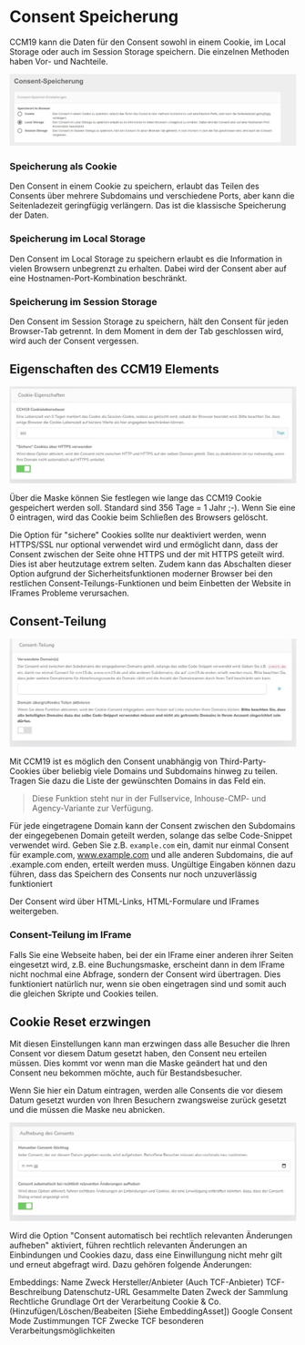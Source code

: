 # Consent Speicherung

CCM19 kann die Daten für den Consent sowohl in einem Cookie, im Local Storage oder auch im Session Storage speichern. Die einzelnen Methoden haben Vor- und Nachteile.

![screenshot-2020.09.30-14_25_38-CCM19 - Cookie Consent Management Software (1)](../assets/screenshot-2020.09.30-14_25_38-CCM19%20-%20Cookie%20Consent%20Management%20Software%20(1).jpg)

### Speicherung als Cookie

Den Consent in einem Cookie zu speichern, erlaubt das Teilen des Consents über mehrere Subdomains und verschiedene Ports, aber kann die Seitenladezeit geringfügig verlängern. Das ist die klassische Speicherung der Daten.



### Speicherung im Local Storage

Den Consent im Local Storage zu speichern erlaubt es die Information in vielen Browsern unbegrenzt zu erhalten. Dabei wird der Consent aber auf eine Hostnamen-Port-Kombination beschränkt.



### Speicherung im Session Storage

Den Consent im Session Storage zu speichern, hält den Consent für jeden Browser-Tab getrennt. In dem Moment in dem der Tab geschlossen wird, wird auch der Consent vergessen.



## Eigenschaften des CCM19 Elements

![screenshot-1641906509765 (1)](../assets/screenshot-1641906509765%20(1).jpg)

Über die Maske können Sie festlegen wie lange das CCM19 Cookie gespeichert werden soll. Standard sind 356 Tage = 1 Jahr ;-). Wenn Sie eine 0 eintragen, wird das Cookie beim Schließen des Browsers gelöscht.

Die Option für "sichere" Cookies sollte nur deaktiviert werden, wenn HTTPS/SSL nur optional verwendet wird und ermöglicht dann, dass der Consent zwischen der Seite ohne HTTPS und der mit HTTPS geteilt wird. Dies ist aber heutzutage extrem selten. Zudem kann das Abschalten dieser Option aufgrund der Sicherheitsfunktionen moderner Browser bei den restlichen Consent-Teilungs-Funktionen und beim Einbetten der Website in IFrames Probleme verursachen.



## Consent-Teilung

![screenshot-1641906640564](../assets/screenshot-1641906640564-16419066808212.jpg)

Mit CCM19 ist es möglich den Consent unabhängig von Third-Party-Cookies über beliebig viele Domains und Subdomains hinweg zu teilen. Tragen Sie dazu die Liste der gewünschten Domains in das Feld ein.

> Diese Funktion steht nur in der Fullservice, Inhouse-CMP- und Agency-Variante zur Verfügung.

Für jede eingetragene Domain kann der Consent zwischen den Subdomains der eingegebenen Domain geteilt werden, solange das selbe Code-Snippet verwendet wird. Geben Sie z.B. <code>example.com</code> ein, damit nur einmal Consent für example.com, www.example.com und alle anderen Subdomains, die auf .example.com enden, erteilt werden muss. Ungültige Eingaben können dazu führen, dass das Speichern des Consents nur noch unzuverlässig funktioniert

Der Consent wird über HTML-Links, HTML-Formulare und IFrames weitergeben.

### Consent-Teilung im IFrame

Falls Sie eine Webseite haben, bei der ein IFrame einer anderen ihrer Seiten eingesetzt wird, z.B. eine Buchungsmaske, erscheint dann in dem IFrame nicht nochmal eine Abfrage, sondern der Consent wird übertragen. Dies funktioniert natürlich nur, wenn sie oben eingetragen sind und somit auch die gleichen Skripte und Cookies teilen.

## Cookie Reset erzwingen

Mit diesen Einstellungen kann man erzwingen dass alle Besucher die Ihren Consent vor diesem Datum gesetzt haben, den Consent neu erteilen müssen. Dies kommt vor wenn man die Maske geändert hat und den Consent neu bekommen möchte, auch für Bestandsbesucher.

Wenn Sie hier ein Datum eintragen, werden alle Consents die vor diesem Datum gesetzt wurden von Ihren Besuchern zwangsweise zurück gesetzt und die müssen die Maske neu abnicken.

![screenshot-1641906827649](../assets/screenshot-1641906827649.jpg)

Wird die Option "Consent automatisch bei rechtlich relevanten Änderungen aufheben" aktiviert, führen rechtlich relevanten Änderungen an Einbindungen und Cookies dazu, dass eine Einwillungung nicht mehr gilt und erneut abgefragt wird. Dazu gehören folgende Änderungen:

Embeddings:
Name
Zweck
Hersteller/Anbieter (Auch TCF-Anbieter)
TCF-
Beschreibung
Datenschutz-URL
Gesammelte Daten
Zweck der Sammlung
Rechtliche Grundlage
Ort der Verarbeitung
Cookie & Co. (Hinzufügen/Löschen/Beabeiten [Siehe EmbeddingAsset])
Google Consent Mode Zustimmungen
TCF Zwecke
TCF besonderen Verarbeitungsmöglichkeiten